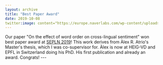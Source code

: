```yaml
---
layout: archive
title: "Best Paper Award"
date: 2019-10-08
twitter:image: content="https://europe.naverlabs.com/wp-content/uploads/2019/10/blog_predicting.jpg"
---
```


Our paper "On the effect of word order on cross-lingual sentiment" won best paper award at [SEPLN 2019](http://hitz.eus/sepln2019/)! This work derives from Àlex R. Atrio's Master's thesis, which I was co-supervisor for. Àlex is now at HEIG-VD and EPFL in Switzerland doing his PhD. His first publication and already an award. Congrats! ---

